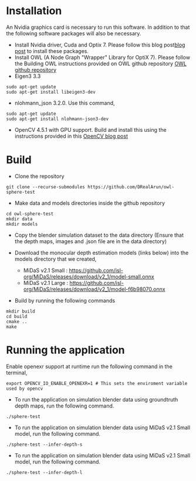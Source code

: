 # Installation
An Nvidia graphics card is necessary to run this software. In addition to that the following software packages will also be necessary.
- Install Nvidia driver, Cuda and Optix 7. Please follow this blog post[blog post](https://ingowald.blog/installing-the-latest-nvidia-driver-cuda-and-optix-on-linux-ubuntu-18-04/) to install these packages.
- Install OWL (A Node Graph "Wrapper" Library for OptiX 7). Please follow the Building OWL instructions provided on OWL github repository [OWL github repository](https://github.com/owl-project/owl/tree/ce012a9c575044cc7a118dffdf11f16712949869#using-owl-through-cmake)
- Eigen3 3.3
```
sudo apt-get update
sudo apt-get install libeigen3-dev
```
- nlohmann_json 3.2.0. Use this command, 
```
sudo apt-get update
sudo apt-get install nlohmann-json3-dev
```
- OpenCV 4.5.1 with GPU support. Build and install this using the instructions provided in this [OpenCV blog post](https://learnopencv.com/opencv-dnn-with-gpu-support/)


# Build
- Clone the repository
```
git clone --recurse-submodules https://github.com/DRealArun/owl-sphere-test

```
- Make data and models directories inside the github repository
```
cd owl-sphere-test
mkdir data
mkdir models
```
- Copy the blender simulation dataset to the data directory (Ensure that the depth maps, images and .json file are in the data directory)

- Download the monocular depth estimation models (links below) into the models directory that we created,
    - MiDaS v2.1 Small : https://github.com/isl-org/MiDaS/releases/download/v2_1/model-small.onnx
    - MiDaS v2.1 Large : https://github.com/isl-org/MiDaS/releases/download/v2_1/model-f6b98070.onnx

- Build by running the following commands
```
mkdir build
cd build
cmake ..
make
```

# Running the application
Enable openexr support at runtime run the following command in the terminal,
```
export OPENCV_IO_ENABLE_OPENEXR=1 # This sets the enviroment variable used by opencv
```
- To run the application on simulation blender data using groundtruth depth maps, run the following command.

```
./sphere-test
```

- To run the application on simulation blender data using MiDaS v2.1 Small model, run the following command.

```
./sphere-test --infer-depth-s
```

- To run the application on simulation blender data using MiDaS v2.1 Small model, run the following command.

```
./sphere-test --infer-depth-l
```


